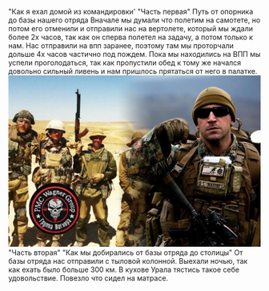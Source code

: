 "Как я ехал домой из командировки'
"Часть первая"
Путь от опорника до базы нашего отряда
 Вначале мы думали что полетим на самотете, но потом его отменили и отправили нас на вертолете, который мы ждали более 2х часов, так как он сперва полетел на задачу, а потом только к нам. Нас отправили на впп заранее, поэтому там мы проторчали дольше 4х часов частично под пождем.
 Пока мы находились на ВПП мы успели проголодаться, так как пропустили обед к тому же начался довольно сильный ливень и нам пришлось прятаться от него в палатке.
 ![АТАТА](Foto.jpg)
"Часть вторая"
"Как мы добирались от базы отряда до столицы"
 От базы отряда нас отправили с тыловой колонной. Выехали ночью, так как ехать было больше 300 км. В кухове Урала тястись такое себе удовольствие. Повезло что сидел на матрасе.
